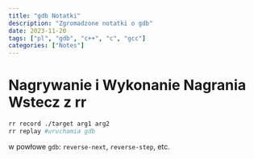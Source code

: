 ```yaml
---
title: "gdb Notatki"
description: "Zgromadzone notatki o gdb"
date: 2023-11-20
tags: ["pl", "gdb", "c++", "c", "gcc"]
categories: ["Notes"]
---
```


# Nagrywanie i Wykonanie Nagrania Wstecz z rr

```sh
rr record ./target arg1 arg2
rr replay #uruchamia gdb
```

w powłowe `gdb`: `reverse-next`, `reverse-step`, etc.
